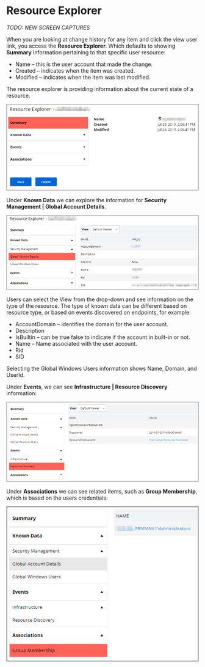 [title]: # (. Resource Explorer)
[tags]: # (details)
[priority]: # (2110)
# Resource Explorer

_TODO: NEW SCREEN CAPTURES_

When you are looking at change history for any item and click the view user link, you access the __Resource Explorer__.
Which defaults to showing __Summary__ information pertaining to that specific user resource:

* Name – this is the user account that made the change.
* Created – indicates when the item was created.
* Modified – indicates when the item was last modified.

The resource explorer is providing information about the current state of a resource.

![](images/config-history/change-hi-tab-det2.png)

Under __Known Data__ we can explore the information for __Security Management | Global Account Details__.

![Known Data](images/config-history/change-hi-tab-det4.png)

Users can select the View from the drop-down and see information on the type of the resource. The type of known data can be different based on resource type, or based on events discovered on endpoints, for example:

* AccountDomain – identifies the domain for the user account.
* Description
* IsBuiltin – can be true false to indicate if the account in built-in or not.
* Name – Name associated with the user account.
* Rid
* SID

Selecting the Global Windows Users information shows Name, Domain, and UserId.

Under __Events__, we can see __Infrastructure | Resource Discovery__
information:

![Events](images/config-history/change-hi-tab-det5.png)

Under __Associations__ we can see related items, such as __Group Membership__, which is based on the users credentials:

![Associations](images/config-history/change-hi-tab-det6.png)
